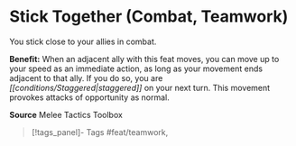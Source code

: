 ﻿---
cssclass: [feats]

---
# Stick Together (Combat, Teamwork)

You stick close to your allies in combat.

**Benefit:** When an adjacent ally with this feat moves, you can move up to your speed as an immediate action, as long as your movement ends adjacent to that ally. If you do so, you are _[[conditions/Staggered|staggered]]_ on your next turn. This movement provokes attacks of opportunity as normal.

**Source** Melee Tactics Toolbox
>[!tags_panel]- Tags
> #feat/teamwork, 